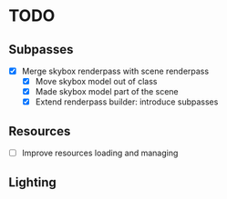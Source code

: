 # TODO

## Subpasses
- [x] Merge skybox renderpass with scene renderpass
  - [x] Move skybox model out of class
  - [x] Made skybox model part of the scene
  - [x] Extend renderpass builder: introduce subpasses

## Resources
- [ ] Improve resources loading and managing

## Lighting